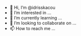 - 👋 Hi, I’m @idrisskacou
- 👀 I’m interested in ...
- 🌱 I’m currently learning ...
- 💞️ I’m looking to collaborate on ...
- 📫 How to reach me ...

<!---
idrisskacou/idrisskacou is a ✨ special ✨ repository because its `README.md` (this file) appears on your GitHub profile.
You can click the Preview link to take a look at your changes.
--->
